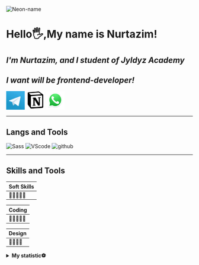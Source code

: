 ![Neon-name](https://www.notion.so/image/https%3A%2F%2Fs3-us-west-2.amazonaws.com%2Fsecure.notion-static.com%2F8b9ab8b9-b007-4370-a49f-e557cc8dcc02%2Fimage_(1).png?table=block&id=3ece48ce-21a8-4b29-a830-6e9766e93803&spaceId=44728e98-a3c4-4a6c-a871-71c5407488c4&width=2730&userId=cd3e336e-700b-42ac-a311-d778faadee24&cache=v2)





# <strong>Hello🖐,My name is Nurtazim!</strong>
## <i> I'm Nurtazim, and I student of **Jyldyz Academy** </i>
## <i>I want will be *frontend-developer*!</i>

[<img width="50px" src="assets/images (2).jpg">](https://t.me/nurtazimkk)
[<img width="50px" height="50px" src="assets/Screenshot_1.png">](https://www.notion.so/nurtazim-janyshbekov-gmail-com-3ece48ce21a84b29a8306e9766e93803)
[<img width="50px" height="50px" src="assets/Screenshot_2.png">](https://api.whatsapp.com/send/?phone=996701757070&text&app_absent=0)
___

## <strong>Langs and Tools</strong>

![Sass](https://img.shields.io/badge/-sass-000?style=for-the-badge&logo=sass)
![VScode](https://img.shields.io/badge/-VScode-000?style=for-the-badge&logo=visualstudiocode&logoColor=blue)
![github](https://img.shields.io/badge/-github-000?style=for-the-badge&logo=github)

----

## <strong> Skills and Tools  </strong>



|Soft Skills|
|---------|
|🥇🥇🥇🥇🥇|

|Coding|
|---------|
|🥇🥇🥇🥇🥇|

|Design|
|---------|
|🥇🥇🥇🥇|

<details>
<summary><b>My statistic⚽</b></summary>

![Nurtazim's Statistic](https://github-readme-stats.vercel.app/api?username=nurtazimjanyshbekov&show_icons=true&theme=radical
)

</details>

